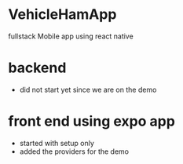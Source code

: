 # VehicleHamApp

fullstack Mobile app using react native

# backend

- did not start yet since we are on the demo

# front end using expo app

- started with setup only
- added the providers for the demo
